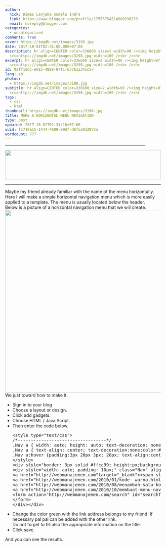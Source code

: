```yaml
---
author:
  nick: Dimas Lanjaka Kumala Indra
  link: https://www.blogger.com/profile/17555754514989936273
  email: noreply@blogger.com
categories:
  - uncategorized
comments: true
cover: https://imgdb.net/images/3198.jpg
date: 2017-10-01T02:31:00.000+07:00
description: hr align=CENTER color=336600 size=2 width=90 /><img height=97
  src=https://imgdb.net/images/3198.jpg width=100 /><br /><hr
excerpt: hr align=CENTER color=336600 size=2 width=90 /><img height=97
  src=https://imgdb.net/images/3198.jpg width=100 /><br /><hr
id: 0aff1ebc-e015-4888-87f1-b37b12341c57
lang: en
photos:
  - https://imgdb.net/images/3198.jpg
subtitle: hr align=CENTER color=336600 size=2 width=90 /><img height=97
  src=https://imgdb.net/images/3198.jpg width=100 /><br /><hr
tags:
  - css
  - html
thumbnail: https://imgdb.net/images/3198.jpg
title: MAKE A HORIZONTAL MENU NAVIGATION
type: post
updated: 2017-10-01T02:31:10+07:00
uuid: fc719a15-1444-4888-89df-d6fba9d2872a
wordcount: 777
---
```


<hr align="CENTER" color="#336600" size="2" width="90%"><img height="97" src="https://imgdb.net/images/3198.jpg" width="100%"><br><hr align="CENTER" color="#336600" size="10" width="100%">Maybe my friend already familiar with the name of the menu horizontally. Here I will make a simple horizontal navigation menu which is more easily applied to a template. The menu is usually located below the header.<br>Below is a picture of a horizontal navigation menu that we will create. <br><img align="left" src="http://3.bp.blogspot.com/_uuHQFukIkSY/TKfzP_BiaKI/AAAAAAAAAZk/P5OhaP9tS10/S1600-R/membuat-navigasi-horisontal.gif" height="" width="590"><br><br><br>We just toward how to make it. <br><ul><li> Sign in to your blog </li><li> Choose a layout or design. </li><li> Click add gadgets. </li><li> Choose HTML / Java Script. </li><li> Then enter the code below. </li><pre>&lt;style type="text/css"&gt;<br>/*----------------------------------*/<br>.Nav a { width: auto; height: auto; text-decoration: none; }<br>.Nav a { text-align: center; text-decoration:none;color:#ffffcc; padding:1px 20px 1px 20px;font-weight:bold; font-size:12px; }<br>.Nav a:hover {padding:3px 20px 3px; 20px; text-align:center; text-decoration:none; color:#000033; font-weight:bold; border:3px; background-color: #000000;}<br>&lt;/style&gt;<br>&lt;div style="border: 3px solid #ffcc99; height:px;background-color:#FF3366;"&gt;<br>&lt;div style="width: auto; padding: 10px;" class="Nav" align="left"&gt;<br>&lt;a href="http://webmanajemen.com"target="_blank"&gt;&lt;span style="font-weight:bold; color:#FFFF00; "&gt;HOME&lt;/span&gt;&lt;/a&gt;<br>&lt;a href="http://webmanajemen.com/2010/01/kode- warna.html"target="_blank"&gt;&lt;span style="font-weight:bold;color:#FFff00;"&gt;JUDUL1 &lt;/span&gt;&lt;/a&gt;<br>&lt;a href="http://webmanajemen.com/2010/08/menambah-satu-kolom-di-bawah-header.html"target="_blank"&gt;&lt;span style="font-weight:bold; color:#FFff00;"&gt;JUDUL 2&lt;/span&gt;&lt;/a&gt;<br>&lt;a href="http://webmanajemen.com/2010/10/membuat-menu-navigasi-horizontal.html"target="_blank"&gt;&lt;span style="font-weight:bold; color:#FFff00;"&gt;JUDUL 3&lt;/span&gt;&lt;/a&gt;<br>&lt;form action="http://webmanajemen.com/search" id="searchform" method="get" style="display: inline; float:right; padding-right:10px; padding-bottom:px" &gt; &lt;input id="searchbox" maxlength="" name="q" onblur="if (this.value == "") {this.value = "Search...";}" onfocus="if (this.value == "Search...") {this.value = ""}" value="Search..." type="text" /&gt; &lt;input class="btn" name="" " value="search" type="submit" span style="font-weight:bold; font-size:12px; color:#ff3399" /&gt;<br>&lt;/form&gt;<br>&lt;/div&gt;&lt;/div&gt; </pre><li> Change the color green with the link address belongs to my friend. If necessary pal pal can be added with the other link. <br> Do not forget to fill also the appropriate information on the title. </li><li> Click save. </li></ul>And you can see the results.
